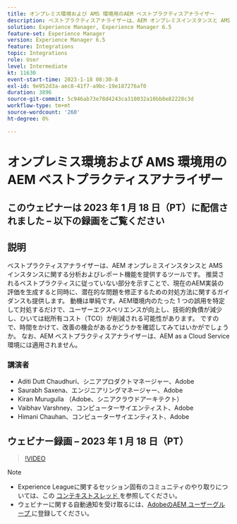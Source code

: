 ```yaml
---
title: オンプレミス環境および AMS 環境用のAEM ベストプラクティスアナライザー
description: ベストプラクティスアナライザーは、AEM オンプレミスインスタンスと AMS インスタンスに関する分析およびレポート機能を提供するツールです。 推奨されるベストプラクティスに従っていない部分を示すことで、現在のAEM実装の評価を生成すると同時に、潜在的な問題を修正するための対処方法に関するガイダンスも提供します。
solution: Experience Manager, Experience Manager 6.5
feature-set: Experience Manager
version: Experience Manager 6.5
feature: Integrations
topic: Integrations
role: User
level: Intermediate
kt: 11630
event-start-time: 2023-1-18 08:30-8
exl-id: 9e952d3a-aec8-41f7-a9bc-19e187276af0
duration: 3896
source-git-commit: 5c946ab73e78d4243ca310032a10bb8e82228c3d
workflow-type: tm+mt
source-wordcount: '260'
ht-degree: 0%

---
```


# オンプレミス環境および AMS 環境用のAEM ベストプラクティスアナライザー

## このウェビナーは 2023 年 1 月 18 日（PT）に配信されました – 以下の録画をご覧ください

## 説明

ベストプラクティスアナライザーは、AEM オンプレミスインスタンスと AMS インスタンスに関する分析およびレポート機能を提供するツールです。 推奨されるベストプラクティスに従っていない部分を示すことで、現在のAEM実装の評価を生成すると同時に、潜在的な問題を修正するための対処方法に関するガイダンスも提供します。 動機は単純です。AEM環境内のたった 1 つの誤用を特定して対処するだけで、ユーザーエクスペリエンスが向上し、技術的負債が減少し、ひいては総所有コスト（TCO）が削減される可能性があります。 ですので、時間をかけて、改善の機会があるかどうかを確認してみてはいかがでしょうか。
なお、AEM ベストプラクティスアナライザーは、AEM as a Cloud Service環境には適用されません。

### 講演者

* Aditi Dutt Chaudhuri、シニアプロダクトマネージャー、Adobe
* Saurabh Saxena、エンジニアリングマネージャー、Adobe
* Kiran Murugulla （Adobe、シニアクラウドアーキテクト）
* Vaibhav Varshney、コンピューターサイエンティスト、Adobe
* Himani Chauhan、コンピューターサイエンティスト、Adobe

## ウェビナー録画 – 2023 年 1 月 18 日（PT）

>[!VIDEO](https://video.tv.adobe.com/v/3413364/)

>[!NOTE]
>
>* Experience Leagueに関するセッション固有のコミュニティのやり取りについては、この [ コンテキストスレッド ](https://bit.ly/3Z6AyM1) を参照してください。
>* ウェビナーに関する自動通知を受け取るには、[AdobeのAEM ユーザーグループ ](https://aem-augs.adobe.com/) に登録してください。
